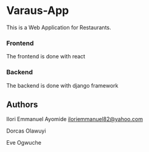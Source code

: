 # Varaus-App

This is a Web Application for Restaurants.

### Frontend

The frontend is done with react

### Backend

The backend is done with django framework

## Authors

Ilori Emmanuel Ayomide <iloriemmanuel82@yahoo.com><br>

Dorcas Olawuyi

Eve Ogwuche
